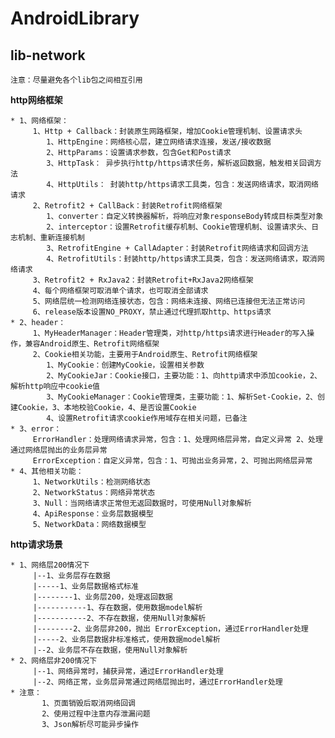# AndroidLibrary #

## lib-network ##

    注意：尽量避免各个lib包之间相互引用

**http网络框架**

    * 1、网络框架：
         1、Http + Callback：封装原生网路框架，增加Cookie管理机制、设置请求头
            1、HttpEngine：网络核心层，建立网络请求连接，发送/接收数据
            2、HttpParams：设置请求参数，包含Get和Post请求
            3、HttpTask： 异步执行http/https请求任务，解析返回数据，触发相关回调方法
            4、HttpUtils： 封装http/https请求工具类，包含：发送网络请求，取消网络请求
         2、Retrofit2 + CallBack：封装Retrofit网络框架
            1、converter：自定义转换器解析，将响应对象responseBody转成目标类型对象
            2、interceptor：设置Retrofit缓存机制、Cookie管理机制、设置请求头、日志机制、重新连接机制
            3、RetrofitEngine + CallAdapter：封装Retrofit网络请求和回调方法
            4、RetrofitUtils：封装http/https请求工具类，包含：发送网络请求，取消网络请求
         3、Retrofit2 + RxJava2：封装Retrofit+RxJava2网络框架
         4、每个网络框架可取消单个请求，也可取消全部请求
         5、网络层统一检测网络连接状态，包含：网络未连接、网络已连接但无法正常访问
         6、release版本设置NO_PROXY，禁止通过代理抓取http、https请求
    * 2、header：
         1、MyHeaderManager：Header管理类，对http/https请求进行Header的写入操作，兼容Android原生、Retrofit网络框架
         2、Cookie相关功能，主要用于Android原生、Retrofit网络框架
            1、MyCookie：创建MyCookie，设置相关参数
            2、MyCookieJar：Cookie接口，主要功能：1、向http请求中添加cookie，2、解析http响应中cookie值
            3、MyCookieManager：Cookie管理类，主要功能：1、解析Set-Cookie，2、创建Cookie，3、本地校验Cookie，4、是否设置Cookie
            4、设置Retrofit请求cookie作用域存在相关问题，已备注
    * 3、error：
         ErrorHandler：处理网络请求异常，包含：1、处理网络层异常，自定义异常 2、处理通过网络层抛出的业务层异常
         ErrorException：自定义异常，包含：1、可抛出业务异常，2、可抛出网络层异常
    * 4、其他相关功能：
         1、NetworkUtils：检测网络状态
         2、NetworkStatus：网络异常状态
         3、Null：当网络请求正常但无返回数据时，可使用Null对象解析
         4、ApiResponse：业务层数据模型
         5、NetworkData：网络数据模型

**http请求场景**

	* 1、网络层200情况下
	     |--1、业务层存在数据
	     |-----1、业务层数据格式标准
	     |--------1、业务层200，处理返回数据
	     |-----------1、存在数据，使用数据model解析
	     |-----------2、不存在数据，使用Null对象解析
	     |--------2、业务层非200，抛出 ErrorException，通过ErrorHandler处理
	     |-----2、业务层数据非标准格式，使用数据model解析
	     |--2、业务层不存在数据，使用Null对象解析
	* 2、网络层非200情况下
	     |--1、网络异常时，捕获异常，通过ErrorHandler处理
	     |--2、网络正常，业务层异常通过网络层抛出时，通过ErrorHandler处理
	* 注意：
	       1、页面销毁后取消网络回调
	       2、使用过程中注意内存泄漏问题
	       3、Json解析尽可能异步操作
